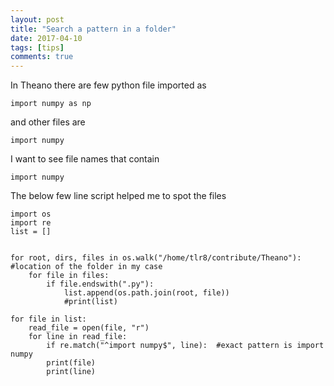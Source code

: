 ```yaml
---
layout: post
title: "Search a pattern in a folder"
date: 2017-04-10
tags: [tips]
comments: true
---
```



In Theano there are few python file imported as 

    import numpy as np

and other files are

    import numpy 

I want to see file names that contain

    import numpy

The below few line script helped me to spot the files

    import os
    import re
    list = []


    for root, dirs, files in os.walk("/home/tlr8/contribute/Theano"):  #location of the folder in my case
        for file in files:
            if file.endswith(".py"):
                list.append(os.path.join(root, file))
                #print(list)

    for file in list:
        read_file = open(file, "r")
        for line in read_file:
            if re.match("^import numpy$", line):  #exact pattern is import numpy
            print(file)
            print(line)
